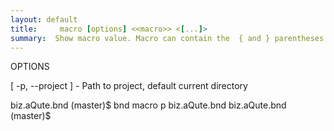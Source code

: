```yaml
---
layout: default
title:     macro [options] <<macro>> <[...]>
summary:  Show macro value. Macro can contain the  { and } parentheses but it is also ok without. You can use the ':' instead of the ';' in a macro
---
```


OPTIONS

   [ -p, --project <string> ] - Path to project, default current directory


biz.aQute.bnd (master)$ bnd macro p
biz.aQute.bnd
biz.aQute.bnd (master)$ 
